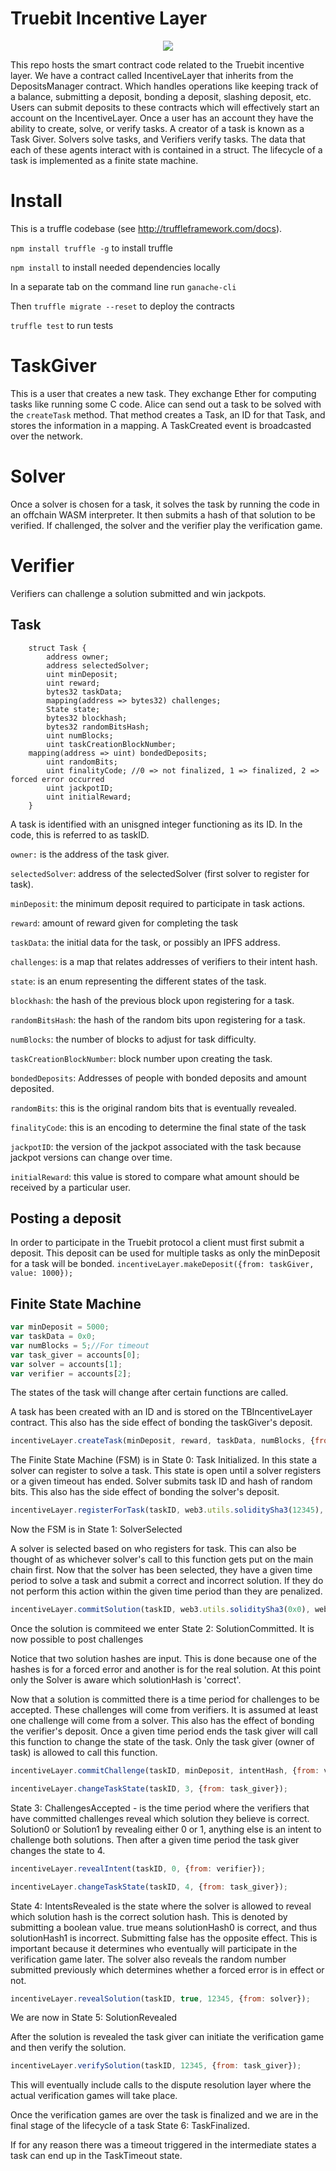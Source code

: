 # Truebit Incentive Layer

<p align="center">
  <img src="./Incentive Layer.jpg"/>
</p>

This repo hosts the smart contract code related to the Truebit incentive layer. We have a contract called IncentiveLayer that inherits from the DepositsManager contract. Which handles operations like keeping track of a balance, submitting a deposit, bonding a deposit, slashing deposit, etc.  Users can submit deposits to these contracts which will effectively start an account on the IncentiveLayer. Once a user has an account they have the ability to create, solve, or verify tasks. A creator of a task is known as a Task Giver. Solvers solve tasks, and Verifiers verify tasks. The data that each of these agents interact with is contained in a struct. The lifecycle of a task is implemented as a finite state machine.

# Install
This is a truffle codebase (see http://truffleframework.com/docs).

`npm install truffle -g` to install truffle

`npm install` to install needed dependencies locally

In a separate tab on the command line run `ganache-cli`

Then `truffle migrate --reset` to deploy the contracts

`truffle test` to run tests

# TaskGiver
This is a user that creates a new task. They exchange Ether for computing tasks like running some C code. Alice can send out a task to be solved with the `createTask` method. That method creates a Task, an ID for that Task, and stores the information in a mapping. A TaskCreated event is broadcasted over the network.

# Solver
Once a solver is chosen for a task, it solves the task by running the code in an offchain WASM interpreter. It then submits a hash of that solution to be verified. If challenged, the solver and the verifier play the verification game.

# Verifier
Verifiers can challenge a solution submitted and win jackpots.

## Task
```
	struct Task {
		address owner;
		address selectedSolver;
		uint minDeposit;
		uint reward;
		bytes32 taskData;
		mapping(address => bytes32) challenges;
		State state;
		bytes32 blockhash;
		bytes32 randomBitsHash;
		uint numBlocks;
		uint taskCreationBlockNumber;
    mapping(address => uint) bondedDeposits;
		uint randomBits;
		uint finalityCode; //0 => not finalized, 1 => finalized, 2 => forced error occurred
		uint jackpotID;
		uint initialReward;
	}
```

A task is identified with an unisgned integer functioning as its ID. In the code, this is referred to as taskID.

`owner:` is the address of the task giver.

`selectedSolver`: address of the selectedSolver (first solver to register for task).

`minDeposit`: the minimum deposit required to participate in task actions.

`reward`: amount of reward given for completing the task

`taskData`: the initial data for the task, or possibly an IPFS address.

`challenges`: is a map that relates addresses of verifiers to their intent hash.

`state`: is an enum representing the different states of the task.

`blockhash`: the hash of the previous block upon registering for a task.

`randomBitsHash`: the hash of the random bits upon registering for a task.

`numBlocks`: the number of blocks to adjust for task difficulty.

`taskCreationBlockNumber`: block number upon creating the task.

`bondedDeposits`: Addresses of people with bonded deposits and amount deposited.

`randomBits`: this is the original random bits that is eventually revealed.

`finalityCode`: this is an encoding to determine the final state of the task

`jackpotID`: the version of the jackpot associated with the task because jackpot versions can change over time.

`initialReward`: this value is stored to compare what amount should be received by a particular user.

## Posting a deposit

In order to participate in the Truebit protocol a client must first submit a deposit. This deposit can be used for multiple tasks as only the minDeposit for a task will be bonded.
`incentiveLayer.makeDeposit({from: taskGiver, value: 1000});`

## Finite State Machine

```javascript
var minDeposit = 5000;
var taskData = 0x0;
var numBlocks = 5;//For timeout
var task_giver = accounts[0];
var solver = accounts[1];
var verifier = accounts[2];
```

The states of the task will change after certain functions are called.

A task has been created with an ID and is stored on the TBIncentiveLayer contract. This also has the side effect of bonding the taskGiver's deposit.
```javascript
incentiveLayer.createTask(minDeposit, reward, taskData, numBlocks, {from: task_giver});
```

The Finite State Machine (FSM) is in State 0: Task Initialized. In this state a solver can register to solve a task. This state is open until a solver registers or a given timeout has ended. Solver submits task ID and hash of random bits. This also has the side effect of bonding the solver's deposit.

```javascript
incentiveLayer.registerForTask(taskID, web3.utils.soliditySha3(12345), {from: solver});
```

Now the FSM is in State 1: SolverSelected

A solver is selected based on who registers for task. This can also be thought of as whichever solver's call to this function gets put on the main chain first. Now that the solver has been selected, they have a given time period to solve a task and submit a correct and incorrect solution. If they do not perform this action within the given time period than they are penalized.

```javascript
incentiveLayer.commitSolution(taskID, web3.utils.soliditySha3(0x0), web3.utils.soliditySha3(0x12345), {from: solver});
```

Once the solution is commiteed we enter State 2: SolutionCommitted. It is now possible to post challenges

Notice that two solution hashes are input. This is done because one of the hashes is for a forced error and another is for the real solution. At this point only the Solver is aware which solutionHash is 'correct'.

Now that a solution is committed there is a time period for challenges to be accepted. These challenges will come from verifiers. It is assumed at least one challenge will come from a solver. This also has the effect of bonding the verifier's deposit. Once a given time period ends the task giver will call this function to change the state of the task. Only the task giver (owner of task) is allowed to call this function.

```javascript
incentiveLayer.commitChallenge(taskID, minDeposit, intentHash, {from: verifier});

incentiveLayer.changeTaskState(taskID, 3, {from: task_giver});
```

State 3: ChallengesAccepted - is the time period where the verifiers that have committed challenges reveal which solution they believe is correct. Solution0 or Solution1 by revealing either 0 or 1, anything else is an intent to challenge both solutions. Then after a given time period the task giver changes the state to 4.

```javascript
incentiveLayer.revealIntent(taskID, 0, {from: verifier});

incentiveLayer.changeTaskState(taskID, 4, {from: task_giver});
```

State 4: IntentsRevealed is the state where the solver is allowed to reveal which solution hash is the correct solution hash. This is denoted by submitting a boolean value. true means solutionHash0 is correct, and thus solutionHash1 is incorrect. Submitting false has the opposite effect. This is important because it determines who eventually will participate in the verification game later. The solver also reveals the random number submitted previously which determines whether a forced error is in effect or not.

```javascript
incentiveLayer.revealSolution(taskID, true, 12345, {from: solver});
```

We are now in State 5: SolutionRevealed

After the solution is revealed the task giver can initiate the verification game and then verify the solution.

```javascript
incentiveLayer.verifySolution(taskID, 12345, {from: task_giver});
```

This will eventually include calls to the dispute resolution layer where the actual verification games will take place.

Once the verification games are over the task is finalized and we are in the final stage of the lifecycle of a task State 6: TaskFinalized.

If for any reason there was a timeout triggered in the intermediate states a task can end up in the TaskTimeout state.
